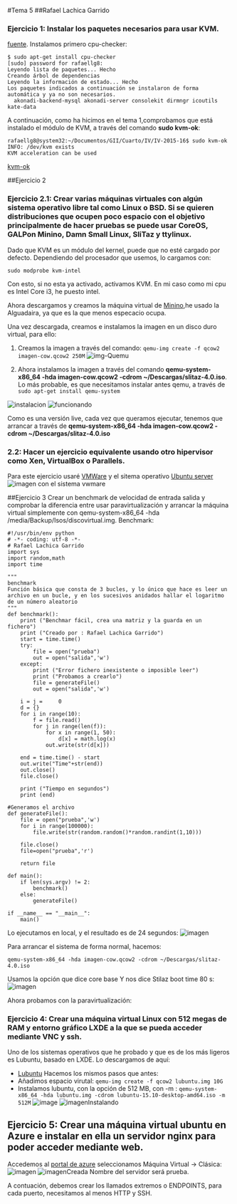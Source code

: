 #Tema 5
##Rafael Lachica Garrido

### Ejercicio 1: Instalar los paquetes necesarios para usar KVM.
[fuente](http://nyacomputing.com/how-to-install-kvm-on-ubuntu-and-run-virtual-machines/).
Instalamos primero cpu-checker:
```
$ sudo apt-get install cpu-checker
[sudo] password for rafaellg8:
Leyendo lista de paquetes... Hecho
Creando árbol de dependencias       
Leyendo la información de estado... Hecho
Los paquetes indicados a continuación se instalaron de forma automática y ya no son necesarios.
  akonadi-backend-mysql akonadi-server consolekit dirmngr icoutils kate-data
```

A continuación, como ha hicimos en el tema 1,comprobamos que está instalado el módulo de KVM, a través del comando **sudo kvm-ok**:
```
rafaellg8@system32:~/Documentos/GII/Cuarto/IV/IV-2015-16$ sudo kvm-ok
INFO: /dev/kvm exists
KVM acceleration can be used
```
[kvm-ok](http://i1383.photobucket.com/albums/ah302/Rafael_Lachica_Garrido/kmv-ok_zpsykwyuztd.png?t=1443563958 "km-ok")


##Ejercicio 2
### Ejercicio 2.1: Crear varias máquinas virtuales con algún sistema operativo libre tal como Linux o BSD. Si se quieren distribuciones que ocupen poco espacio con el objetivo principalmente de hacer pruebas se puede usar CoreOS, GALPon Minino, Damn Small Linux, SliTaz y ttylinux.

Dado que KVM es un módulo del kernel, puede que no esté cargado por defecto. Dependiendo del procesador que usemos, lo cargamos con:
```
sudo modprobe kvm-intel
```
Con esto, si no esta ya activado, activamos KVM. En mi caso como mi cpu es Intel Core i3, he puesto intel.

Ahora descargamos y creamos la máquina virtual de [Minino](http://minino.galpon.org/es/descargas),he usado la Alguadaira, ya que es la que menos especacio ocupa.

Una vez descargada, creamos e instalamos la imagen en un disco duro virtual, para ello:
1. Creamos la imagen a través del comando: ```qemu-img create -f qcow2 imagen-cow.qcow2 250M```
![img-Quemu](http://i1383.photobucket.com/albums/ah302/Rafael_Lachica_Garrido/Captura%20de%20pantalla%20de%202016-01-02%20131941_zpsgaj4d7yl.png)

2. Ahora instalamos la imagen a través del comando **qemu-system-x86_64 -hda imagen-cow.qcow2 -cdrom ~/Descargas/slitaz-4.0.iso**.
Lo más probable, es que necesitamos instalar antes qemu, a través de ```sudo apt-get install qemu-system```

![instalacion](http://i1383.photobucket.com/albums/ah302/Rafael_Lachica_Garrido/Captura%20de%20pantalla%20de%202016-01-02%20135422_zpskbjehz3e.png)
![funcionando](http://i1383.photobucket.com/albums/ah302/Rafael_Lachica_Garrido/Captura%20de%20pantalla%20de%202016-01-02%20140125_zpse0hy8m8q.png)

Como es una versión live, cada vez que queramos ejecutar, tenemos que arrancar a través de **qemu-system-x86_64 -hda imagen-cow.qcow2 -cdrom ~/Descargas/slitaz-4.0.iso**

### 2.2: Hacer un ejercicio equivalente usando otro hipervisor como Xen, VirtualBox o Parallels.
Para este ejercicio usaré [VMWare](https://my.vmware.com/web/vmware/free#desktop_end_user_computing/vmware_workstation_player/12_0) y el sitema operativo [Ubuntu server](http://www.ubuntu.com/download/server)
![imagen con el sistema vwmare](http://i1383.photobucket.com/albums/ah302/Rafael_Lachica_Garrido/0cf3bd8e-747f-460b-ae0f-029f785e679e_zpso7xliqdi.png)

##Ejercicio 3 Crear un benchmark de velocidad de entrada salida y comprobar la diferencia entre usar paravirtualización y arrancar la máquina virtual simplemente con qemu-system-x86_64 -hda /media/Backup/Isos/discovirtual.img.
Benchmark:
```
#!/usr/bin/env python
# -*- coding: utf-8 -*-
# Rafael Lachica Garrido
import sys
import random,math
import time

"""
benchmark
Función básica que consta de 3 bucles, y lo único que hace es leer un archivo en un bucle, y en los sucesivos anidados hallar el logaritmo
de un número aleatorio
"""
def benchmark():
    print ("Benchmar fácil, crea una matriz y la guarda en un fichero")
    print ("Creado por : Rafael Lachica Garrido")
    start = time.time()
    try:
        file = open("prueba")
        out = open("salida",'w')
    except:
        print ("Error fichero inexistente o imposible leer")
        print ("Probamos a crearlo")
        file = generateFile()
        out = open("salida",'w')

    i = j =     0
    d = {}
    for i in range(10):
        f = file.read()
        for j in range(len(f)):
            for x in range(1, 50):
                d[x] = math.log(x)
            out.write(str(d[x]))

    end = time.time() - start
    out.write("Time"+str(end))
    out.close()
    file.close()

    print ("Tiempo en segundos")
    print (end)

#Generamos el archivo
def generateFile():
    file = open("prueba",'w')
    for i in range(100000):
        file.write(str(random.random()*random.randint(1,10)))

    file.close()
    file=open("prueba",'r')

    return file

def main():
    if len(sys.argv) != 2:
        benchmark()
    else:
        generateFile()

if __name__ == "__main__":
	main()
```

Lo ejecutamos en local, y el resultado es de 24 segundos:
![imagen](http://i1383.photobucket.com/albums/ah302/Rafael_Lachica_Garrido/Captura%20de%20pantalla%20de%202016-01-02%20192522_zpskggwm0hy.png)

Para arrancar el sistema de forma normal, hacemos:
```
qemu-system-x86_64 -hda imagen-cow.qcow2 -cdrom ~/Descargas/slitaz-4.0.iso
```
Usamos la opción que dice core base
Y nos dice Stilaz boot time 80 s:
![imagen](http://i1383.photobucket.com/albums/ah302/Rafael_Lachica_Garrido/Captura%20de%20pantalla%20de%202016-01-03%20134641_zpsjrhpvgon.png)

Ahora probamos con la paravirtualización:

### Ejercicio 4: Crear una máquina virtual Linux con 512 megas de RAM y entorno gráfico LXDE a la que se pueda acceder mediante VNC y ssh.
Uno de los sistemas operativos que he probado y que es de los más ligeros es Lubuntu, basado en LXDE. Lo descargamos de aquí:
- [Lubuntu](https://help.ubuntu.com/community/Lubuntu/GetLubuntu)
Hacemos los mismos pasos que antes:
- Añadimos espacio virutal: ```qemu-img create -f qcow2 lubuntu.img 10G```
- Instalamos lubuntu, con la opción de 512 MB, con -m : ```qemu-system-x86_64 -hda lubuntu.img -cdrom lubuntu-15.10-desktop-amd64.iso -m 512M```
![image](http://i1383.photobucket.com/albums/ah302/Rafael_Lachica_Garrido/lubu_zpskf0cmhlm.png)
![imagenInstalando](http://i1383.photobucket.com/albums/ah302/Rafael_Lachica_Garrido/Captura%20de%20pantalla%20de%202016-01-03%20142304_zpsil0mzmsc.png)

## Ejercicio 5: Crear una máquina virtual ubuntu en Azure e instalar en ella un servidor nginx para poder acceder mediante web.
Accedemos al [portal de azure](https://portal.azure.com/)
seleccionamos Máquina Virtual -> Clásica:
![imagen](http://i1383.photobucket.com/albums/ah302/Rafael_Lachica_Garrido/Captura%20de%20pantalla%20de%202016-01-03%20141735_zpsuvphs50y.png)
![imagenCreada](http://i1383.photobucket.com/albums/ah302/Rafael_Lachica_Garrido/Captura%20de%20pantalla%20de%202016-01-03%20141832_zps1im3dpwy.png)
Nombre del servidor será prueba.

A contuación, debemos crear los llamados extremos o ENDPOINTS, para cada puerto, necesitamos al menos HTTP y SSH.
